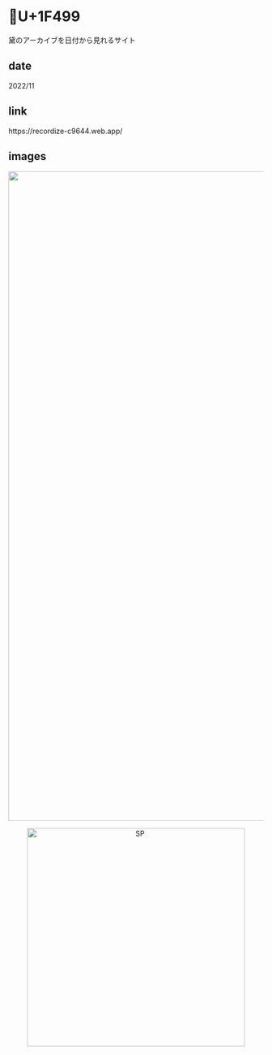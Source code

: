 # 💙U+1F499

<p class="description">黛のアーカイブを日付から見れるサイト</p>

## date

<p class="date">2022/11</p>

## link

<p><a class="link" target="_blank">https://recordize-c9644.web.app/</a></p>

## images

<p align='center'>
<img class="image_pc" src="./images/💙U+1F499_pc.png" width="1280" alt="PC">
</p>

<p align='center'>
<img class="image_sp" src="./images/💙U+1F499_sp.png" width="430" alt="SP">
</p>
